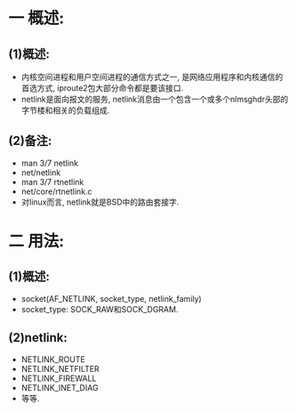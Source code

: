 # 一 概述:
## (1)概述:
- 内核空间进程和用户空间进程的通信方式之一, 是网络应用程序和内核通信的首选方式, iproute2包大部分命令都是要该接口.
- netlink是面向报文的服务, netlink消息由一个包含一个或多个nlmsghdr头部的字节楼和相关的负载组成.

## (2)备注:
- man 3/7 netlink
- net/netlink
- man 3/7 rtnetlink
- net/core/rtnetlink.c
- 对linux而言, netlink就是BSD中的路由套接字.

# 二 用法:
## (1)概述:
- socket(AF_NETLINK, socket_type, netlink_family)
- socket_type: SOCK_RAW和SOCK_DGRAM.

## (2)netlink:
- NETLINK_ROUTE
- NETLINK_NETFILTER
- NETLINK_FIREWALL
- NETLINK_INET_DIAG
- 等等.
